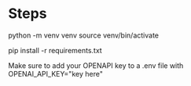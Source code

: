 # Steps

python -m venv venv
source venv/bin/activate

pip install -r requirements.txt


Make sure to add your OPENAPI key to a .env file with OPENAI_API_KEY="key here"
